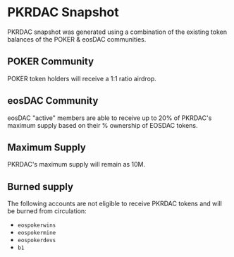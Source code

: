 # PKRDAC Snapshot

PKRDAC snapshot was generated using a combination of the existing token balances of the POKER & eosDAC communities.

## POKER Community

POKER token holders will receive a 1:1 ratio airdrop.

## eosDAC Community

eosDAC "active" members are able to receive up to 20% of PKRDAC's maximum supply based on their % ownership of EOSDAC tokens.

## Maximum Supply

PKRDAC's maximum supply will remain as 10M.

## Burned supply

The following accounts are not eligible to receive PKRDAC tokens and will be burned from circulation:

- `eospokerwins`
- `eospokermine`
- `eospokerdevs`
- `b1`
